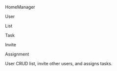 HomeManager 

User

List

Task

Invite

Assignment

User CRUD list, invite other users, and assigns tasks.

